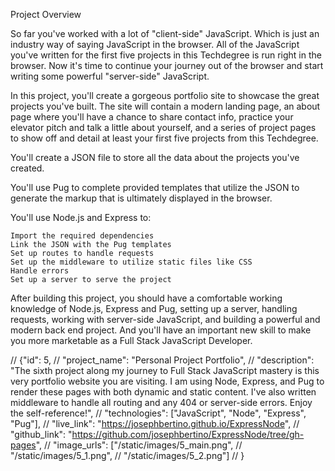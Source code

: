Project Overview

So far you've worked with a lot of "client-side" JavaScript. Which is just an industry way of saying JavaScript in the browser. All of the JavaScript you've written for the first five projects in this Techdegree is run right in the browser. Now it's time to continue your journey out of the browser and start writing some powerful "server-side" JavaScript.

In this project, you'll create a gorgeous portfolio site to showcase the great projects you've built. The site will contain a modern landing page, an about page where you'll have a chance to share contact info, practice your elevator pitch and talk a little about yourself, and a series of project pages to show off and detail at least your first five projects from this Techdegree.

You'll create a JSON file to store all the data about the projects you've created.

You'll use Pug to complete provided templates that utilize the JSON to generate the markup that is ultimately displayed in the browser.

You'll use Node.js and Express to:

    Import the required dependencies
    Link the JSON with the Pug templates
    Set up routes to handle requests
    Set up the middleware to utilize static files like CSS
    Handle errors
    Set up a server to serve the project

After building this project, you should have a comfortable working knowledge of Node.js, Express and Pug, setting up a server, handling requests, working with server-side JavaScript, and building a powerful and modern back end project. And you'll have an important new skill to make you more marketable as a Full Stack JavaScript Developer.

// {"id": 5,
//  "project_name": "Personal Project Portfolio",
//  "description": "The sixth project along my journey to Full Stack JavaScript mastery is this very portfolio website you are visiting. I am using Node, Express, and Pug to render these pages with both dynamic and static content. I've also written middleware to handle all routing and any 404 or server-side errors. Enjoy the self-reference!",
//  "technologies": ["JavaScript", "Node", "Express", "Pug"],
//  "live_link": "https://josephbertino.github.io/ExpressNode",
//  "github_link": "https://github.com/josephbertino/ExpressNode/tree/gh-pages",
//  "image_urls": ["/static/images/5_main.png",
//                 "/static/images/5_1.png",
//                 "/static/images/5_2.png"]
// }